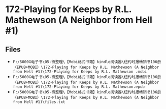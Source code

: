 # 172-Playing for Keeps by R.L. Mathewson (A Neighbor from Hell #1)

## Files

- `F:/5000G电子书\05-待整理\【Mobi格式书籍】kindle阅读器\纽约时报畅销书106册（EPUB+MOBI）\172-Playing for Keeps by R.L. Mathewson (A Neighbor from Hell #1)\172-Playing for Keeps by R.L. Mathewson .mobi`
- `F:/5000G电子书\05-待整理\【Mobi格式书籍】kindle阅读器\纽约时报畅销书106册（EPUB+MOBI）\172-Playing for Keeps by R.L. Mathewson (A Neighbor from Hell #1)\172-Playing for Keeps by R.L. Mathewson.epub`
- `F:/5000G电子书\05-待整理\【Mobi格式书籍】kindle阅读器\纽约时报畅销书106册（EPUB+MOBI）\172-Playing for Keeps by R.L. Mathewson (A Neighbor from Hell #1)\files.txt`

